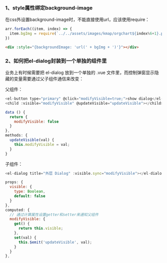 ### 1、style属性绑定background-image
在css外设置background-image时，不能直接使用url，应该使用require：
```js
arr.forEach((item, index) => {
  item.bgImg = require(`../../assets/images/kmap/orgchart${index%6+1}.png`);
})
```

```html
<div :style="{backgroundImage: 'url(' + bgImg + ')'}"></div>
```

### 2、如何把el-dialog封装到一个单独的组件里
业务上有时候需要把 el-dialog 放到一个单独的 .vue 文件里，而控制弹窗显示隐藏的变量需要通过父子组件通信来改变：

父组件：
```js
<el-button type="primary" @click="modifyVisible=true;">show dialog</el-button>
<child :visible="modifyVisible" @updateVisible="updateVisible"></child>

data () {
  return {
    modifyVisible: false
  }
},
methods: {
  updateVisible(val) {
    this.modifyVisible = val;
  }
}
```

子组件： 
```js
<el-dialog title="外层 Dialog" :visible.sync="modifyVisible"></el-dialog>

props: {
  visible: {
    type: Boolean,
    default: false
  }
},
computed: {
  // 通过计算属性设置getter和setter来通知父组件
  modifyVisible: {
    get() {
      return this.visible;
    },
    set(val) {
      this.$emit('updateVisible', val);
    }
  }
},
```
